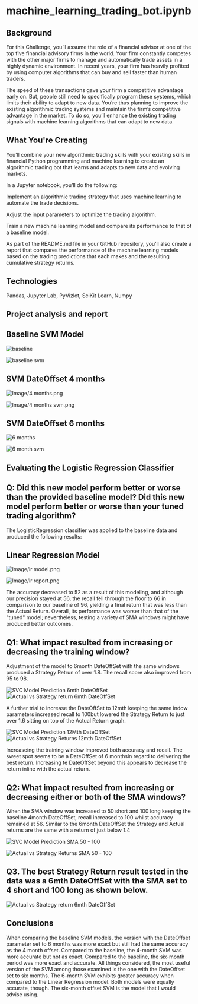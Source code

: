 # machine_learning_trading_bot.ipynb

## Background

For this Challenge, you’ll assume the role of a financial advisor at one of the top five financial advisory firms in the world. Your firm constantly competes with the other major firms to manage and automatically trade assets in a highly dynamic environment. In recent years, your firm has heavily profited by using computer algorithms that can buy and sell faster than human traders.

The speed of these transactions gave your firm a competitive advantage early on. But, people still need to specifically program these systems, which limits their ability to adapt to new data. You’re thus planning to improve the existing algorithmic trading systems and maintain the firm’s competitive advantage in the market. To do so, you’ll enhance the existing trading signals with machine learning algorithms that can adapt to new data.

## What You're Creating
You’ll combine your new algorithmic trading skills with your existing skills in financial Python programming and machine learning to create an algorithmic trading bot that learns and adapts to new data and evolving markets.

In a Jupyter notebook, you’ll do the following:

Implement an algorithmic trading strategy that uses machine learning to automate the trade decisions.

Adjust the input parameters to optimize the trading algorithm.

Train a new machine learning model and compare its performance to that of a baseline model.

As part of the README.md file in your GitHub repository, you’ll also create a report that compares the performance of the machine learning models based on the trading predictions that each makes and the resulting cumulative strategy returns.

## Technologies

Pandas, Jupyter Lab, PyVizlot, SciKit Learn, Numpy

## Project analysis and report

## Baseline SVM Model

 ![baseline](Image/baseline.png)

 ![baseline svm](https://github.com/Akosah304/machine_learning_trading_bot.ipynb/blob/main/Image/baseline%20svm.png)

 ## SVM DateOffset 4 months ##

  ![Image/4 months.png](https://github.com/Akosah304/machine_learning_trading_bot.ipynb/blob/main/Image/4%20months.png)

![Image/4 months svm.png](https://github.com/Akosah304/machine_learning_trading_bot.ipynb/blob/main/Image/4%20months%20svm.png)

## SVM DateOffset 6 months ## 

  ![6 months](https://github.com/Akosah304/machine_learning_trading_bot.ipynb/blob/main/Image/6%20months.png)

![6 month svm](https://github.com/Akosah304/machine_learning_trading_bot.ipynb/blob/main/Image/6%20month%20svm.png)

## Evaluating the Logistic Regression Classifier

## Q: Did this new model perform better or worse than the provided baseline model? Did this new model perform better or worse than your tuned trading algorithm?

The LogisticRegression classifier was applied to the baseline data and produced the following results:

## Linear Regression Model ## 

  ![Image/lr model.png](https://github.com/Akosah304/machine_learning_trading_bot.ipynb/blob/main/Image/lr%20model.png)

![Image/lr report.png](https://github.com/Akosah304/machine_learning_trading_bot.ipynb/blob/main/Image/lr%20report.png)

The accuracy decreased to 52 as a result of this modeling, and although our precision stayed at 56, the recall fell through the floor to 66 in comparison to our baseline of 96, yielding a final return that was less than the Actual Return. Overall, its performance was worser than that of the "tuned" model; nevertheless, testing a variety of SMA windows might have produced better outcomes.

## Q1: What impact resulted from increasing or decreasing the training window?

Adjustment of the model to 6month DateOffSet with the same windows produced a Strategy Retrun of over 1.8. The recall score also improved from 95 to 98.

![SVC Model Prediction 6mth DateOffSet](https://user-images.githubusercontent.com/110360757/203215795-93c86331-1885-4a75-b80b-691986b836f7.png)
![Actual vs Strategy return 6mth DateOffSet](https://user-images.githubusercontent.com/110360757/203215810-fa45286a-c494-4fa8-a743-7d20bcb5889f.png)

A further trial to increase the DateOffSet to 12mth keeping the same indow parameters increased recall to 100but lowered the Strategy Return to just over 1.6 sitting on top of the Actual Return graph.

![SVC Model Prediction 12Mth DateOffSet](https://user-images.githubusercontent.com/110360757/203216118-967b2511-dcc4-4663-a8fe-515d58775858.png)
![Actual vs Strategy Returns 12mth DateOffSet](https://user-images.githubusercontent.com/110360757/203216270-deeafb94-b20d-4e11-b3d4-2dbaf0000c1e.png)

Increaseing the training window improved both accuracy and recall. The sweet spot seems to be a DateOffSet of 6 monthsin regard to delivering the best return. Increasing te DateOffSet beyond this appears to decrease the return inline with the actual return. 

## Q2: What impact resulted from increasing or decreasing either or both of the SMA windows?

When the SMA window was increased to 50 short and 100 long keeping the baseline 4month DateOffSet, recall increased to 100 whilst accuracy remained at 56. Similar to the 6month DateOffSet the Strategy and Actual returns are the same with a return of just below 1.4

![SVC Model Prediction SMA 50 - 100 ](https://github.com/Akosah304/machine_learning_trading_bot.ipynb/blob/main/Image/SMA%2050%20-%20100%20SVC%20Model%20Prediction.png)

![Actual vs Strategy Returns SMA 50 - 100 ](https://github.com/Akosah304/machine_learning_trading_bot.ipynb/blob/main/Image/SMA%2050%20-%20100%20%20Actual%20vs%20Strategy%20Returns.png)

## Q3. The best Strategy Return result tested in the data was a 6mth DateOffSet with the SMA set to 4 short and 100 long as shown below.

![Actual vs Strategy return 6mth DateOffSet](https://github.com/Akosah304/machine_learning_trading_bot.ipynb/blob/main/Image/6%20month%20svm.png)

## Conclusions ##

When comparing the baseline SVM models, the version with the DateOffset parameter set to 6 months was more exact but still had the same accuracy as the 4 month offset. Compared to the baseline, the 4-month SVM was more accurate but not as exact. Compared to the baseline, the six-month period was more exact and accurate. All things considered, the most useful version of the SVM among those examined is the one with the DateOffset set to six months. The 6-month SVM exhibits greater accuracy when compared to the Linear Regression model. Both models were equally accurate, though. The six-month offset SVM is the model that I would advise using. 
